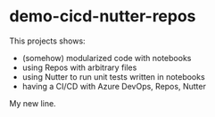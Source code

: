 # demo-cicd-nutter-repos

This projects shows:
- (somehow) modularized code with notebooks
- using Repos with arbitrary files
- using Nutter to run unit tests written in notebooks
- having a CI/CD with Azure DevOps, Repos, Nutter

My new line.
